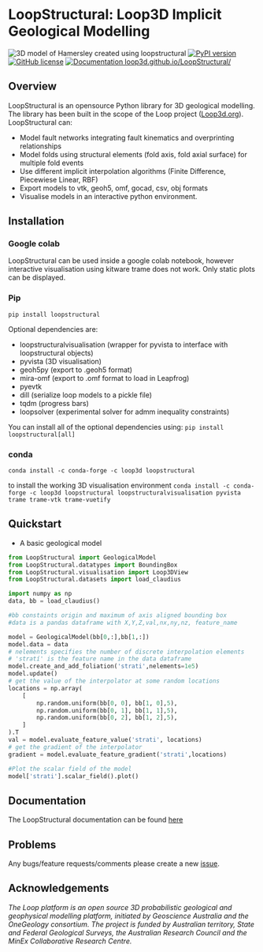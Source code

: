 # LoopStructural: Loop3D Implicit Geological Modelling

![3D model of Hamersley created using loopstructural](docs/source/images/image823.png)
[![PyPI version](https://badge.fury.io/py/LoopStructural.svg)](https://badge.fury.io/py/LoopStructural)
[![GitHub license](https://img.shields.io/github/license/Naereen/StrapDown.js.svg)](https://github.com/Loop3D/LoopStructural/blob/master/LICENSE)
[![Documentation loop3d.github.io/LoopStructural/](https://img.shields.io/badge/docs-githubio-brightgreen)](https://loop3d.github.io/LoopStructural)

## Overview

LoopStructural is an opensource Python library for 3D geological modelling. The library has been built in the scope of the Loop project ([Loop3d.org](https://loop3d.org/)). LoopStructural can:

- Model fault networks integrating fault kinematics and overprinting relationships
- Model folds using structural elements (fold axis, fold axial surface) for multiple fold events
- Use different implicit interpolation algorithms (Finite Difference, Piecewiese Linear, RBF)
- Export models to vtk, geoh5, omf, gocad, csv, obj formats
- Visualise models in an interactive python environment.

## Installation

### Google colab

LoopStructural can be used inside a google colab notebook, however interactive visualisation using kitware trame does not work. Only static plots can be displayed.

### Pip

`pip install loopstructural`

Optional dependencies are:

- loopstructuralvisualisation (wrapper for pyvista to interface with loopstructural objects)
- pyvista (3D visualisation)
- geoh5py (export to .geoh5 format)
- mira-omf (export to .omf format to load in Leapfrog)
- pyevtk
- dill (serialize loop models to a pickle file)
- tqdm (progress bars)
- loopsolver (experimental solver for admm inequality constraints)

You can install all of the optional dependencies using:
`pip install loopstructural[all]`

### conda

`conda install -c conda-forge -c loop3d loopstructural`

to install the working 3D visualisation environment
`conda install -c conda-forge -c loop3d loopstructural loopstructuralvisualisation pyvista trame trame-vtk trame-vuetify`

## Quickstart

- A basic geological model

```Python
from LoopStructural import GeologicalModel
from LoopStructural.datatypes import BoundingBox
from LoopStructural.visualisation import Loop3DView
from LoopStructural.datasets import load_claudius

import numpy as np
data, bb = load_claudius()

#bb constaints origin and maximum of axis aligned bounding box
#data is a pandas dataframe with X,Y,Z,val,nx,ny,nz, feature_name

model = GeologicalModel(bb[0,:],bb[1,:])
model.data = data
# nelements specifies the number of discrete interpolation elements
# 'stratí' is the feature name in the data dataframe
model.create_and_add_foliation('strati',nelements=1e5)
model.update()
# get the value of the interpolator at some random locations
locations = np.array(
    [
        np.random.uniform(bb[0, 0], bb[1, 0],5),
        np.random.uniform(bb[0, 1], bb[1, 1],5),
        np.random.uniform(bb[0, 2], bb[1, 2],5),
    ]
).T
val = model.evaluate_feature_value('strati', locations)
# get the gradient of the interpolator
gradient = model.evaluate_feature_gradient('strati',locations)

#Plot the scalar field of the model
model['strati'].scalar_field().plot()


```

## Documentation

The LoopStructural documentation can be found [here](https://loop3d.github.io/LoopStructural)

## Problems

Any bugs/feature requests/comments please create a new [issue](https://github.com/Loop3D/LoopStructural/issues).

## Acknowledgements

_The Loop platform is an open source 3D probabilistic geological and geophysical modelling platform, initiated by Geoscience Australia and the OneGeology consortium. The project is funded by Australian territory, State and Federal Geological Surveys, the Australian Research Council and the MinEx Collaborative Research Centre._
